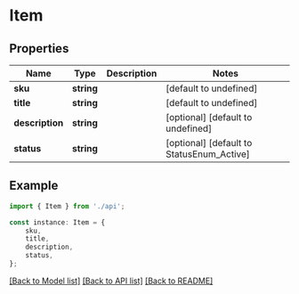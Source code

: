 # Item


## Properties

Name | Type | Description | Notes
------------ | ------------- | ------------- | -------------
**sku** | **string** |  | [default to undefined]
**title** | **string** |  | [default to undefined]
**description** | **string** |  | [optional] [default to undefined]
**status** | **string** |  | [optional] [default to StatusEnum_Active]

## Example

```typescript
import { Item } from './api';

const instance: Item = {
    sku,
    title,
    description,
    status,
};
```

[[Back to Model list]](../README.md#documentation-for-models) [[Back to API list]](../README.md#documentation-for-api-endpoints) [[Back to README]](../README.md)
